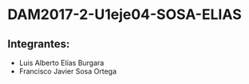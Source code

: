 # DAM2017-2-U1eje04-SOSA-ELIAS

## Integrantes:

- Luis Alberto Elías Burgara
- Francisco Javier Sosa Ortega
